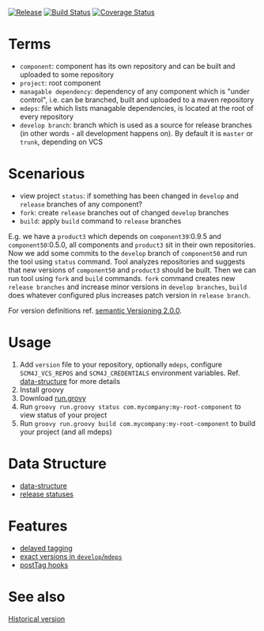 [![Release](https://jitpack.io/v/scm4j/scm4j-releaser.svg)](https://jitpack.io/#scm4j/scm4j-releaser)
[![Build Status](https://travis-ci.org/scm4j/scm4j-releaser.svg?branch=master)](https://travis-ci.org/scm4j/scm4j-releaser)
[![Coverage Status](https://coveralls.io/repos/github/scm4j/scm4j-releaser/badge.svg?branch=master)](https://coveralls.io/github/scm4j/scm4j-releaser?branch=master)


# Terms

- `component`: component has its own repository and can be built and uploaded to some repository
- `project`: root component
- `managable dependency`: dependency of any component which is "under control", i.e. can be branched, built and uploaded to a maven repository
- `mdeps`: file which lists managable dependencies, is located at the root of every repository
- `develop branch`: branch which is used as a source for release branches (in other words - all development happens on). By default it is `master` or `trunk`, depending on VCS

# Scenarious

- view project `status`: if something has been changed in `develop` and `release` branches of any component?
- `fork`: create `release` branches out of changed `develop` branches
- `build`: apply `build` command to `release` branches

E.g. we have a `product3` which depends on `component39`:0.9.5 and `component50`:0.5.0, all components and `product3` sit in their own repositories. Now we add some commits to the `develop` branch of `component50` and run the tool using `status` command. Tool analyzes repositories and suggests that new versions of `component50` and `product3` should be built. Then we can run tool using  `fork` and `build` commands. `fork` command creates new `release branches` and increase minor versions in `develop branches`, `build` does whatever configured plus increases patch version in `release branch`.

For version definitions ref. [semantic Versioning 2.0.0](http://semver.org/).

# Usage

1. Add `version` file to your repository, optionally `mdeps`, configure `SCM4J_VCS_REPOS` and `SCM4J_CREDENTIALS` environment variables. Ref. [data-structure](docs/data-structure.md) for more details
1. Install groovy
1. Download [run.grovy](https://raw.githubusercontent.com/scm4j/scm4j-releaser/master/run.groovy)
1. Run `groovy run.groovy status com.mycompany:my-root-component` to view status of your project
1. Run `groovy run.groovy build com.mycompany:my-root-component` to build your project (and all mdeps)


# Data Structure

- [data-structure](docs/data-structure.md)
- [release statuses](/../../issues/10)

# Features

- [delayed tagging](/../../issues/2)
- [exact versions in `develop`/`mdeps`](/../../issues/4)
- [postTag hooks]()


# See also

[Historical version](https://github.com/scm4j/scm4j-releaser/blob/d540cb00674d485846117dbd68df19bdad306e56/README.md)
